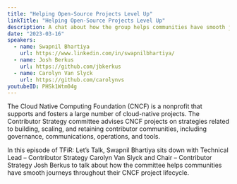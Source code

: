 ```yaml
---
title: "Helping Open-Source Projects Level Up"
linkTitle: "Helping Open-Source Projects Level Up"
description: A chat about how the group helps communities have smooth journeys throughout their CNCF project lifecycle
date: "2023-03-16"
speakers:
  - name: Swapnil Bhartiya
    url: https://www.linkedin.com/in/swapnilbhartiya/
  - name: Josh Berkus
    url: https://github.com/jbkerkus
  - name: Carolyn Van Slyck
    url: https://github.com/carolynvs
youtubeID: PHSk1Wtm04g
---
```


The Cloud Native Computing Foundation (CNCF) is a nonprofit that supports and fosters a large number of cloud-native projects. The Contributor Strategy committee advises CNCF projects on strategies related to building, scaling, and retaining contributor communities, including governance, communications, operations, and tools.

In this episode of TFiR: Let’s Talk, Swapnil Bhartiya sits down with Technical Lead – Contributor Strategy Carolyn Van Slyck and Chair – Contributor Strategy Josh Berkus to talk about how the committee helps communities have smooth journeys throughout their CNCF project lifecycle.
